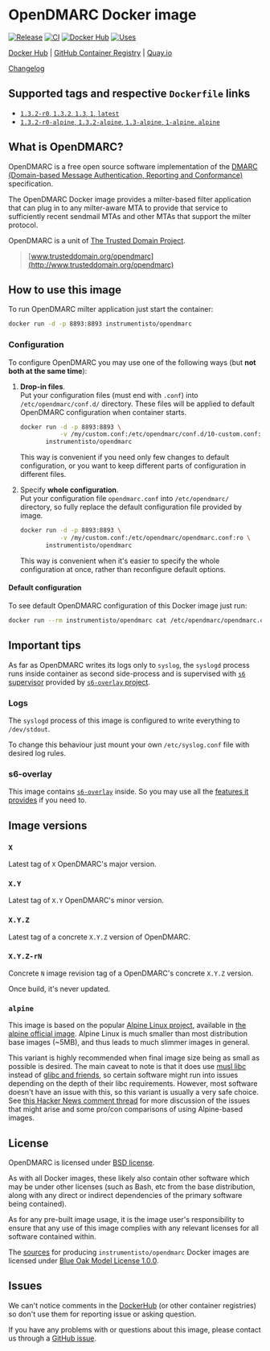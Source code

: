 OpenDMARC Docker image
======================

[![Release](https://img.shields.io/github/v/release/instrumentisto/opendmarc-docker-image "Release")](https://github.com/instrumentisto/opendmarc-docker-image/releases)
[![CI](https://github.com/instrumentisto/opendmarc-docker-image/workflows/CI/badge.svg?branch=master "CI")](https://github.com/instrumentisto/opendmarc-docker-image/actions?query=workflow%3ACI+branch%3Amaster)
[![Docker Hub](https://img.shields.io/docker/pulls/instrumentisto/opendmarc?label=Docker%20Hub%20pulls "Docker Hub pulls")](https://hub.docker.com/r/instrumentisto/opendmarc)
[![Uses](https://img.shields.io/badge/uses-s6--overlay-blue.svg "Uses s6-overlay")](https://github.com/just-containers/s6-overlay)

[Docker Hub](https://hub.docker.com/r/instrumentisto/opendmarc)
| [GitHub Container Registry](https://github.com/orgs/instrumentisto/packages/container/package/opendmarc)
| [Quay.io](https://quay.io/repository/instrumentisto/opendmarc)

[Changelog](https://github.com/instrumentisto/opendmarc-docker-image/blob/master/CHANGELOG.md)




## Supported tags and respective `Dockerfile` links

- [`1.3.2-r0`, `1.3.2`, `1.3`, `1`, `latest`][101]
- [`1.3.2-r0-alpine`, `1.3.2-alpine`, `1.3-alpine`, `1-alpine`, `alpine`][102]




## What is OpenDMARC?

OpenDMARC is a free open source software implementation of the [DMARC (Domain-based Message Authentication, Reporting and Conformance)][11] specification.

The OpenDMARC Docker image provides a milter-based filter application that can plug in to any milter-aware MTA to provide that service to sufficiently recent sendmail MTAs and other MTAs that support the milter protocol.

OpenDMARC is a unit of [The Trusted Domain Project][16].

> [www.trusteddomain.org/opendmarc](http://www.trusteddomain.org/opendmarc)




## How to use this image

To run OpenDMARC milter application just start the container: 
```bash
docker run -d -p 8893:8893 instrumentisto/opendmarc
```


### Configuration

To configure OpenDMARC you may use one of the following ways (but __not both at the same time__):

1.  __Drop-in files__.  
    Put your configuration files (must end with `.conf`) into `/etc/opendmarc/conf.d/` directory. These files will be applied to default OpenDMARC configuration when container starts.
    
    ```bash
    docker run -d -p 8893:8893 \
               -v /my/custom.conf:/etc/opendmarc/conf.d/10-custom.conf:ro \
           instrumentisto/opendmarc
    ```
    
    This way is convenient if you need only few changes to default configuration, or you want to keep different parts of configuration in different files.

2.  Specify __whole configuration__.  
    Put your configuration file `opendmarc.conf` into `/etc/opendmarc/` directory, so fully replace the default configuration file provided by image.
    
    ```bash
    docker run -d -p 8893:8893 \
               -v /my/custom.conf:/etc/opendmarc/opendmarc.conf:ro \
           instrumentisto/opendmarc
    ```
    
    This way is convenient when it's easier to specify the whole configuration at once, rather than reconfigure default options.

#### Default configuration

To see default OpenDMARC configuration of this Docker image just run:
```bash
docker run --rm instrumentisto/opendmarc cat /etc/opendmarc/opendmarc.conf
```




## Important tips

As far as OpenDMARC writes its logs only to `syslog`, the `syslogd` process runs inside container as second side-process and is supervised with [`s6` supervisor][20] provided by [`s6-overlay` project][21].


### Logs

The `syslogd` process of this image is configured to write everything to `/dev/stdout`.

To change this behaviour just mount your own `/etc/syslog.conf` file with desired log rules.


### s6-overlay

This image contains [`s6-overlay`][21] inside. So you may use all the [features it provides][22] if you need to.




## Image versions


### `X`

Latest tag of `X` OpenDMARC's major version.


### `X.Y`

Latest tag of `X.Y` OpenDMARC's minor version.


### `X.Y.Z`

Latest tag of a concrete `X.Y.Z` version of OpenDMARC.


### `X.Y.Z-rN`

Concrete `N` image revision tag of a OpenDMARC's concrete `X.Y.Z` version.

Once build, it's never updated.


### `alpine`

This image is based on the popular [Alpine Linux project][1], available in [the alpine official image][2]. Alpine Linux is much smaller than most distribution base images (~5MB), and thus leads to much slimmer images in general.

This variant is highly recommended when final image size being as small as possible is desired. The main caveat to note is that it does use [musl libc][4] instead of [glibc and friends][5], so certain software might run into issues depending on the depth of their libc requirements. However, most software doesn't have an issue with this, so this variant is usually a very safe choice. See [this Hacker News comment thread][6] for more discussion of the issues that might arise and some pro/con comparisons of using Alpine-based images.




## License

OpenDMARC is licensed under [BSD license][92].

As with all Docker images, these likely also contain other software which may be under other licenses (such as Bash, etc from the base distribution, along with any direct or indirect dependencies of the primary software being contained).

As for any pre-built image usage, it is the image user's responsibility to ensure that any use of this image complies with any relevant licenses for all software contained within.

The [sources][90] for producing `instrumentisto/opendmarc` Docker images are licensed under [Blue Oak Model License 1.0.0][91].




## Issues

We can't notice comments in the [DockerHub] (or other container registries) so don't use them for reporting issue or asking question.

If you have any problems with or questions about this image, please contact us through a [GitHub issue][3].




[DockerHub]: https://hub.docker.com

[1]: http://alpinelinux.org
[2]: https://hub.docker.com/_/alpine
[3]: https://github.com/instrumentisto/opendmarc-docker-image/issues
[4]: http://www.musl-libc.org
[5]: http://www.etalabs.net/compare_libcs.html
[6]: https://news.ycombinator.com/item?id=10782897
[11]: https://dmarc.org
[16]: http://www.trusteddomain.org
[20]: http://skarnet.org/software/s6/overview.html
[21]: https://github.com/just-containers/s6-overlay
[22]: https://github.com/just-containers/s6-overlay#usage
[90]: https://github.com/instrumentisto/opendmarc-docker-image
[91]: https://github.com/instrumentisto/opendmarc-docker-image/blob/master/LICENSE.md
[92]: https://sourceforge.net/p/opendmarc/code/ci/master/tree/LICENSE
[101]: https://github.com/instrumentisto/opendmarc-docker-image/blob/master/debian/Dockerfile
[102]: https://github.com/instrumentisto/opendmarc-docker-image/blob/master/alpine/Dockerfile
